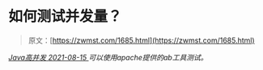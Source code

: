 <!--yml
category: 未分类
date: 0001-01-01 00:00:00
--->

# 如何测试并发量？

> 原文：[https://zwmst.com/1685.html](https://zwmst.com/1685.html)

   [ *Java高并发* ](https://zwmst.com/java%e9%ab%98%e5%b9%b6%e5%8f%91)*[ <time datetime="2021-08-15T16:13:50+08:00"> 2021-08-15 </time> ](https://zwmst.com/1685.html)  可以使用apache提供的ab工具测试。*